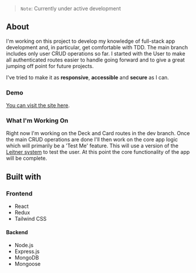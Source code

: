> `Note`: Currently under active development

## About

I'm working on this project to develop my knowledge of full-stack app
development and, in particular, get comfortable with TDD. The main branch
includes only user CRUD operations so far. I started with the User to make all
authenticated routes easier to handle going forward and to give a great jumping
off point for future projects.

I've tried to make it as **responsive**, **accessible** and **secure** as I can.

### Demo

[You can visit the site here](https://afternoon-sea-94891.herokuapp.com/).

### What I'm Working On

Right now I'm working on the Deck and Card routes in the dev branch. Once the
main CRUD operations are done I'll then work on the core app logic which will
primarily be a 'Test Me' feature. This will use a version of the
[Leitner system](https://en.wikipedia.org/wiki/Leitner_system) to test the user.
At this point the core functionality of the app will be complete.

## Built with

### Frontend

- React
- Redux
- Tailwind CSS

#### Backend

- Node.js
- Express.js
- MongoDB
- Mongoose
